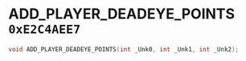 # ADD_PLAYER_DEADEYE_POINTS `0xE2C4AEE7`

```cpp
void ADD_PLAYER_DEADEYE_POINTS(int _Unk0, int _Unk1, int _Unk2);
```